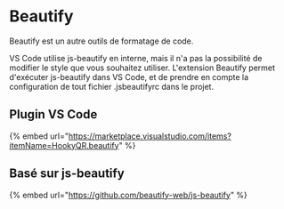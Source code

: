 # Beautify

Beautify est un autre outils de formatage de code. 

VS Code utilise js-beautify en interne, mais il n'a pas la possibilité de modifier le style que vous souhaitez utiliser. L'extension Beautify permet d'exécuter js-beautify dans VS Code, et de prendre en compte la configuration de tout fichier .jsbeautifyrc dans le projet.

## Plugin VS Code

{% embed url="https://marketplace.visualstudio.com/items?itemName=HookyQR.beautify" %}

## Basé sur js-beautify

{% embed url="https://github.com/beautify-web/js-beautify" %}



